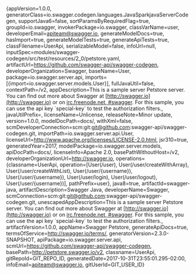 {appVersion&#x3D;1.0.0, generatorClass&#x3D;io.swagger.codegen.languages.JavaSparkjavaServerCodegen, supportJava6&#x3D;false, sortParamsByRequiredFlag&#x3D;true, groupId&#x3D;io.swagger, invokerPackage&#x3D;io.swagger, classVarName&#x3D;user, developerEmail&#x3D;apiteam@swagger.io, generateModelDocs&#x3D;true, hasImport&#x3D;true, generateModelTests&#x3D;true, generateApiTests&#x3D;true, classFilename&#x3D;UserApi, serializableModel&#x3D;false, infoUrl&#x3D;null, inputSpec&#x3D;modules/swagger-codegen/src/test/resources/2_0/petstore.yaml, artifactUrl&#x3D;https://github.com/swagger-api/swagger-codegen, developerOrganization&#x3D;Swagger, baseName&#x3D;User, package&#x3D;io.swagger.server.api, imports&#x3D;[{import&#x3D;io.swagger.server.models.User}], fullJavaUtil&#x3D;false, contextPath&#x3D;/v2, appDescription&#x3D;This is a sample server Petstore server.  You can find out more about Swagger at [http://swagger.io](http://swagger.io) or on [irc.freenode.net, #swagger](http://swagger.io/irc/).  For this sample, you can use the api key &#x60;special-key&#x60; to test the authorization filters., javaUtilPrefix&#x3D;, licenseName&#x3D;Unlicense, releaseNote&#x3D;Minor update, version&#x3D;1.0.0, modelDocPath&#x3D;docs/, withXml&#x3D;false, scmDeveloperConnection&#x3D;scm:git:git@github.com:swagger-api/swagger-codegen.git, importPath&#x3D;io.swagger.server.api.User, licenseUrl&#x3D;http://www.apache.org/licenses/LICENSE-2.0.html, jsr310&#x3D;true, generatedYear&#x3D;2017, modelPackage&#x3D;io.swagger.server.models, apiDocPath&#x3D;docs/, licenseInfo&#x3D;Apache 2.0, basePathWithoutHost&#x3D;/v2, developerOrganizationUrl&#x3D;http://swagger.io, operations&#x3D;{classname&#x3D;UserApi, operation&#x3D;[User(/user), User(/user/createWithArray), User(/user/createWithList), User(/user/{username}), User(/user/{username}), User(/user/login), User(/user/logout), User(/user/{username})], pathPrefix&#x3D;user}, java8&#x3D;true, artifactId&#x3D;swagger-java, artifactDescription&#x3D;Swagger Java, developerName&#x3D;Swagger, scmConnection&#x3D;scm:git:git@github.com:swagger-api/swagger-codegen.git, unescapedAppDescription&#x3D;This is a sample server Petstore server.  You can find out more about Swagger at [http://swagger.io](http://swagger.io) or on [irc.freenode.net, #swagger](http://swagger.io/irc/).  For this sample, you can use the api key &#x60;special-key&#x60; to test the authorization filters., artifactVersion&#x3D;1.0.0, appName&#x3D;Swagger Petstore, generateApiDocs&#x3D;true, termsOfService&#x3D;http://swagger.io/terms/, generatorVersion&#x3D;2.3.0-SNAPSHOT, apiPackage&#x3D;io.swagger.server.api, scmUrl&#x3D;https://github.com/swagger-api/swagger-codegen, basePath&#x3D;http://petstore.swagger.io/v2, classname&#x3D;UserApi, gitRepoId&#x3D;GIT_REPO_ID, generatedDate&#x3D;2017-10-31T23:55:01.295-02:00, infoEmail&#x3D;apiteam@swagger.io, gitUserId&#x3D;GIT_USER_ID}